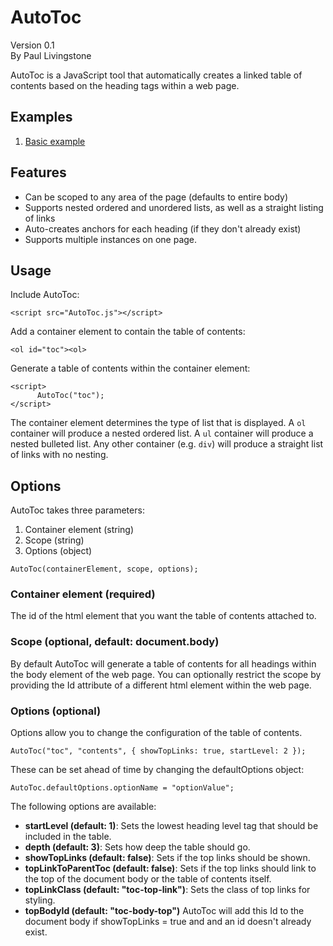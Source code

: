 # AutoToc

Version 0.1<br />
By Paul Livingstone

AutoToc is a JavaScript tool that automatically creates a linked table of contents based on the heading tags within a web page.

## Examples
1. [Basic example](https://ocodia.github.io/AutoToc/)

## Features

* Can be scoped to any area of the page (defaults to entire body)
* Supports nested ordered and unordered lists, as well as a straight listing of links
* Auto-creates anchors for each heading (if they don't already exist)
* Supports multiple instances on one page.

## Usage

Include AutoToc:
```
<script src="AutoToc.js"></script>
```

Add a container element to contain the table of contents:
```
<ol id="toc"><ol>
```

Generate a table of contents within the container element:
```
<script>
      AutoToc("toc");
</script>
```

The container element determines the type of list that is displayed. A <code>ol</code> container will produce a nested ordered list. A <code>ul</code> container will produce a nested bulleted list. Any other container (e.g. <code>div</code>) will produce a straight list of links with no nesting. 
	

## Options

AutoToc takes three parameters:

1. Container element (string)
2. Scope (string)
3. Options (object)

```
AutoToc(containerElement, scope, options);
```

### Container element (required)

The id of the html element that you want the table of contents attached to.

### Scope (optional, default: document.body)

By default AutoToc will generate a table of contents for all headings within the body element of the web page. You can optionally restrict the scope by providing the Id attribute of a different html element within the web page.

### Options (optional)

Options allow you to change the configuration of the table of contents.

```
AutoToc("toc", "contents", { showTopLinks: true, startLevel: 2 });
```

These can be set ahead of time by changing the defaultOptions object:

```
AutoToc.defaultOptions.optionName = "optionValue";
```

The following options are available:


* **startLevel (default: 1)**: Sets the lowest heading level tag that should be included in the table.
* **depth (default: 3)**: Sets how deep the table should go.
* **showTopLinks (default: false)**: Sets if the top links should be shown.
* **topLinkToParentToc (default: false)**: Sets if the top links should link to the top of the document body or the table of contents itself.
* **topLinkClass (default: "toc-top-link")**: Sets the class of top links for styling.
* **topBodyId (default: "toc-body-top")** AutoToc will add this Id to the document body if showTopLinks = true and and an id doesn't already exist. 

